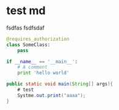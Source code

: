 # test md
fsdfas
fsdfsdaf


```python
@requires_authorization
class SomeClass:
    pass

if __name__ == '__main__':
    # A comment
    print 'hello world'
```



```java
public static void main(String[] args){
    # test
    Systme.out.print("aaaa");
}
```


